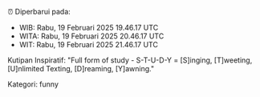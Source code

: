 ⏰ Diperbarui pada:
- WIB: Rabu, 19 Februari 2025 19.46.17 UTC
- WITA: Rabu, 19 Februari 2025 20.46.17 UTC
- WIT: Rabu, 19 Februari 2025 21.46.17 UTC

Kutipan Inspiratif:
"Full form of study - S-T-U-D-Y = [S]inging, [T]weeting, [U]nlimited Texting, [D]reaming, [Y]awning."


Kategori: funny

